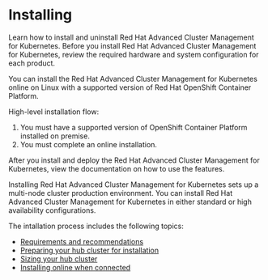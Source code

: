 # Installing

Learn how to install and uninstall Red Hat Advanced Cluster Management for Kubernetes. Before you install Red Hat Advanced Cluster Management for Kubernetes, review the required hardware and system configuration for each product.

You can install the Red Hat Advanced Cluster Management for Kubernetes online on Linux with a supported version of Red Hat OpenShift Container Platform.

High-level installation flow:

1. You must have a supported version of OpenShift Container Platform installed on premise.
2. You must complete an online installation.

After you install and deploy the Red Hat Advanced Cluster Management for Kubernetes, view the documentation on how to use the features. 

Installing Red Hat Advanced Cluster Management for Kubernetes sets up a multi-node cluster production environment. You can install Red Hat Advanced Cluster Management for Kubernetes in either standard or high availability configurations.

The intallation process includes the following topics:

- [Requirements and recommendations](requirements.md)
- [Preparing your hub cluster for installation](prep.md)
- [Sizing your hub cluster](plan_capacity.md)
- [Installing online when connected](install_connected.md)
